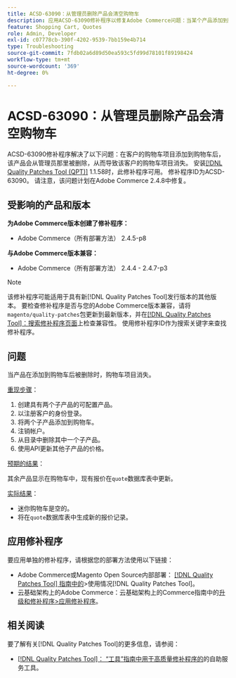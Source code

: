 ```yaml
---
title: ACSD-63090：从管理员删除产品会清空购物车
description: 应用ACSD-63090修补程序以修复Adobe Commerce问题：当某个产品添加到购物车后，该产品的删除导致客户的购物车项目消失。
feature: Shopping Cart, Quotes
role: Admin, Developer
exl-id: c07778cb-390f-4202-9539-7bb159e4b714
type: Troubleshooting
source-git-commit: 7fdb02a6d89d50ea593c5fd99d78101f89198424
workflow-type: tm+mt
source-wordcount: '369'
ht-degree: 0%

---
```


# ACSD-63090：从管理员删除产品会清空购物车

ACSD-63090修补程序解决了以下问题：在客户的购物车项目添加到购物车后，该产品会从管理员那里被删除，从而导致该客户的购物车项目消失。 安装[[!DNL Quality Patches Tool (QPT)]](/help/tools/quality-patches-tool/quality-patches-tool-to-self-serve-quality-patches.md) 1.1.58时，此修补程序可用。 修补程序ID为ACSD-63090。 请注意，该问题计划在Adobe Commerce 2.4.8中修复。

## 受影响的产品和版本

**为Adobe Commerce版本创建了修补程序：**

* Adobe Commerce（所有部署方法） 2.4.5-p8

**与Adobe Commerce版本兼容：**

* Adobe Commerce（所有部署方法） 2.4.4 - 2.4.7-p3

>[!NOTE]
>
>该修补程序可能适用于具有新[!DNL Quality Patches Tool]发行版本的其他版本。 要检查修补程序是否与您的Adobe Commerce版本兼容，请将`magento/quality-patches`包更新到最新版本，并在[[!DNL Quality Patches Tool]：搜索修补程序页面](https://experienceleague.adobe.com/tools/commerce-quality-patches/index.html)上检查兼容性。 使用修补程序ID作为搜索关键字来查找修补程序。

## 问题

当产品在添加到购物车后被删除时，购物车项目消失。

<u>重现步骤</u>：

1. 创建具有两个子产品的可配置产品。
1. 以注册客户的身份登录。
1. 将两个子产品添加到购物车。
1. 注销帐户。
1. 从目录中删除其中一个子产品。
1. 使用API更新其他子产品的价格。

<u>预期的结果</u>：

其余产品显示在购物车中，现有报价在`quote`数据库表中更新。

<u>实际结果</u>：

* 迷你购物车是空的。
* 将在`quote`数据库表中生成新的报价记录。

## 应用修补程序

要应用单独的修补程序，请根据您的部署方法使用以下链接：

* Adobe Commerce或Magento Open Source内部部署： [[!DNL Quality Patches Tool] 指南中的](/help/tools/quality-patches-tool/usage.md)>使用情况[!DNL Quality Patches Tool]。
* 云基础架构上的Adobe Commerce：云基础架构上的Commerce指南中的[升级和修补程序>应用修补程序](https://experienceleague.adobe.com/docs/commerce-cloud-service/user-guide/develop/upgrade/apply-patches.html)。

## 相关阅读

要了解有关[!DNL Quality Patches Tool]的更多信息，请参阅：

* [[!DNL Quality Patches Tool]： “工具”指南中用于高质量修补程序的](/help/tools/quality-patches-tool/quality-patches-tool-to-self-serve-quality-patches.md)的自助服务工具。
